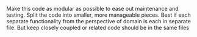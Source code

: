 Make this code as modular as possible to ease out maintenance and testing. Split the code into smaller, more manageable pieces.
Best if each separate functionality from the perspective of domain is each in separate file. But keep closely coupled or related code should be in the same files